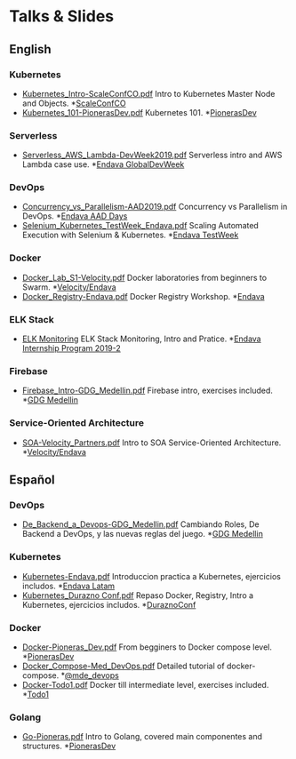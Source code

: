 # Talks &amp; Slides 

## English

### Kubernetes
- [Kubernetes_Intro-ScaleConfCO.pdf](https://github.com/twogg-git/talks/blob/master/Kubernetes_Intro-ScaleConfCO.pdf) Intro to Kubernetes Master Node and Objects. *[ScaleConfCO](http://scaleconfco.com/)    
- [Kubernetes_101-PionerasDev.pdf](https://github.com/twogg-git/talks/blob/master/Kubernetes_101-PionerasDev.pdf) Kubernetes 101. *[PionerasDev](http://pionerasdev.co/) 

### Serverless
- [Serverless_AWS_Lambda-DevWeek2019.pdf](https://github.com/twogg-git/talks/blob/master/Serverless_AWS_Lambda-DevWeek2019.pdf) Serverless intro and AWS Lambda case use. *[Endava GlobalDevWeek](https://www.facebook.com/endava/) 

### DevOps
- [Concurrency_vs_Parallelism-AAD2019.pdf](https://github.com/twogg-git/talks/blob/master/Concurrency_vs_Parallelism-AAD2019.pdf) Concurrency vs Parallelism in DevOps. *[Endava AAD Days](https://www.facebook.com/endava/)  
- [Selenium_Kubernetes_TestWeek_Endava.pdf](https://github.com/twogg-git/talks/blob/master/Selenium_Kubernetes_TestWeek_Endava.pdf) Scaling Automated Execution with Selenium & Kubernetes. *[Endava TestWeek](https://www.facebook.com/endava/)  

### Docker   
- [Docker_Lab_S1-Velocity.pdf](https://github.com/twogg-git/talks/blob/master/Docker_Lab_S1-Velocity.pdf) Docker laboratories from beginners to Swarm. *[Velocity/Endava](https://www.endava.com/)
- [Docker_Registry-Endava.pdf](https://github.com/twogg-git/talks/blob/master/Docker_Registry-Endava.pdf) Docker Registry Workshop. *[Endava](https://www.endava.com/)

### ELK Stack
- [ELK Monitoring](https://github.com/twogg-git/talks/blob/master/ELK_Monitoring_Endava.pdf) ELK Stack Monitoring, Intro and Pratice. *[Endava Internship Program 2019-2](https://www.endava.com/)

### Firebase   
- [Firebase_Intro-GDG_Medellin.pdf](https://github.com/twogg-git/talks/blob/master/Firebase_Intro-GDG_Medellin.pdf) Firebase intro, exercises included. *[GDG Medellin](https://www.meetup.com/GDG-Medellin/)

### Service-Oriented Architecture   
- [SOA-Velocity_Partners.pdf](https://github.com/twogg-git/talks/blob/master/SOA-Velocity_Partners.pdf) Intro to SOA Service-Oriented Architecture. *[Velocity/Endava](https://www.endava.com/)

## Español

### DevOps 
- [De_Backend_a_Devops-GDG_Medellin.pdf](https://github.com/twogg-git/talks/blob/master/De_Backend_a_Devops-GDG_Medellin.pdf) Cambiando Roles, De Backend a DevOps, y las nuevas reglas del juego. *[GDG Medellin](https://www.meetup.com/GDG-Medellin/)  

### Kubernetes    
- [Kubernetes-Endava.pdf](https://github.com/twogg-git/talks/blob/master/Kubernetes-Endava.pdf) Introduccion practica a Kubernetes, ejercicios includos. *[Endava Latam](https://www.facebook.com/EndavaLatam/)    
- [Kubernetes_Durazno Conf.pdf](https://github.com/twogg-git/talks/blob/master/Kubernetes_DuraznoConf.pdf) Repaso Docker, Registry, Intro a Kubernetes, ejercicios includos. *[DuraznoConf](http://duraznoconf.uy)    

### Docker   
- [Docker-Pioneras_Dev.pdf](https://github.com/twogg-git/talks/blob/master/Docker-Pioneras_Dev.pdf) From begginers to Docker compose level. *[PionerasDev](http://pionerasdev.co/)     
- [Docker_Compose-Med_DevOps.pdf](https://github.com/twogg-git/talks/blob/master/Docker_Compose-Med_DevOps.pdf) Detailed tutorial of docker-compose. *[@mde_devops](https://twitter.com/mde_devops)    
- [Docker-Todo1.pdf](https://github.com/twogg-git/talks/blob/master/Docker-Todo1.pdf) Docker till intermediate level, exercises included. *[Todo1](https://www.todo1services.com)

### Golang   
- [Go-Pioneras.pdf](https://github.com/twogg-git/talks/blob/master/Go-Pioneras.pdf) Intro to Golang, covered main componentes and structures. *[PionerasDev](http://pionerasdev.co/)


